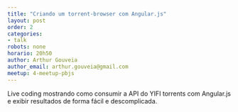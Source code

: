 ```yaml
---
title: "Criando um torrent-browser com Angular.js"
layout: post
order: 2
categories:
- talk
robots: none
horario: 20h50
author: Arthur Gouveia
author_email: arthur.gouveia@gmail.com
meetup: 4-meetup-pbjs
---
```


Live coding mostrando como consumir a API do YIFI torrents com Angular.js e exibir resultados de forma fácil e descomplicada.